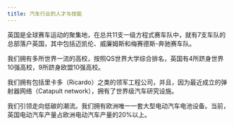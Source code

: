 ```yaml
---
title: 汽车行业的人才与技能
---
```


英国是全球赛车运动的聚集地，在总共11支一级方程式赛车队中，就有7支车队的总部落户英国，其中包括迈凯伦、威廉姆斯和梅赛德斯-奔驰赛车队。

我们拥有多所世界一流的高校，按照QS世界大学综合排名，英国有4所跻身世界10强高校，9所跻身欧盟10强高校。

我们拥有包括里卡多（Ricardo）之类的领军工程公司，并且，因为最近成立的弹射器网络（Catapult network），拥有了世界级汽车研究设施。

我们引领走向低碳的潮流。我们拥有欧洲唯一一套大型电动汽车电池设备。当前，英国电动汽车产量占欧洲电动汽车产量的20%以上。

